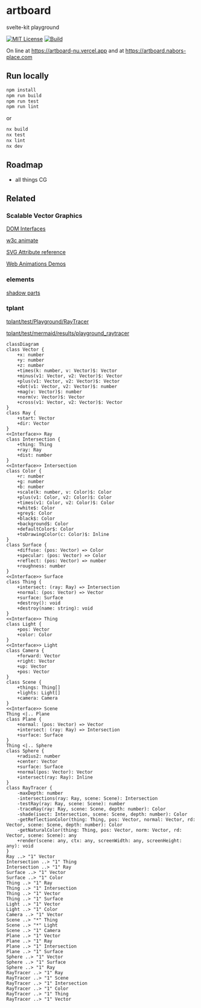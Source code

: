 # artboard

svelte-kit playground

[![MIT License](https://img.shields.io/badge/License-MIT-green.svg)](https://choosealicense.com/licenses/mit/)
[![Build](https://github.com/GaryB432/artboard/actions/workflows/ci.yml/badge.svg)](https://github.com/GaryB432/artboard/actions/workflows/ci.yml)

On line at https://artboard-nu.vercel.app and at https://artboard.nabors-place.com

## Run locally

```bash
npm install
npm run build
npm run test
npm run lint
```

or

```bash
nx build
nx test
nx lint
nx dev
```

## Roadmap

- all things CG

## Related

### Scalable Vector Graphics

[DOM Interfaces](https://www.w3.org/TR/SVG11/animate.html#DOMInterfaces)

[w3c animate](https://www.w3.org/TR/SVG11/animate.html)

[SVG Attribute reference](https://developer.mozilla.org/en-US/docs/Web/SVG/Attribute)

[Web Animations Demos](https://web-animations.github.io/web-animations-demos/)

### elements

[shadow parts](https://css-tricks.com/styling-in-the-shadow-dom-with-css-shadow-parts/)

### tplant

[tplant/test/Playground/RayTracer](https://github.com/bafolts/tplant/tree/67ceef69e2f9027270a022b985b24cee636dab25/test/Playground/RayTracer)

[tplant/test/mermaid/results/playground_raytracer](https://github.com/bafolts/tplant/blob/67ceef69e2f9027270a022b985b24cee636dab25/test/mermaid/results/playground_raytracer)

```mermaid
classDiagram
class Vector {
    +x: number
    +y: number
    +z: number
    +times(k: number, v: Vector)$: Vector
    +minus(v1: Vector, v2: Vector)$: Vector
    +plus(v1: Vector, v2: Vector)$: Vector
    +dot(v1: Vector, v2: Vector)$: number
    +mag(v: Vector)$: number
    +norm(v: Vector)$: Vector
    +cross(v1: Vector, v2: Vector)$: Vector
}
class Ray {
    +start: Vector
    +dir: Vector
}
<<Interface>> Ray
class Intersection {
    +thing: Thing
    +ray: Ray
    +dist: number
}
<<Interface>> Intersection
class Color {
    +r: number
    +g: number
    +b: number
    +scale(k: number, v: Color)$: Color
    +plus(v1: Color, v2: Color)$: Color
    +times(v1: Color, v2: Color)$: Color
    +white$: Color
    +grey$: Color
    +black$: Color
    +background$: Color
    +defaultColor$: Color
    +toDrawingColor(c: Color)$: Inline
}
class Surface {
    +diffuse: (pos: Vector) => Color
    +specular: (pos: Vector) => Color
    +reflect: (pos: Vector) => number
    +roughness: number
}
<<Interface>> Surface
class Thing {
    +intersect: (ray: Ray) => Intersection
    +normal: (pos: Vector) => Vector
    +surface: Surface
    +destroy(): void
    +destroy(name: string): void
}
<<Interface>> Thing
class Light {
    +pos: Vector
    +color: Color
}
<<Interface>> Light
class Camera {
    +forward: Vector
    +right: Vector
    +up: Vector
    +pos: Vector
}
class Scene {
    +things: Thing[]
    +lights: Light[]
    +camera: Camera
}
<<Interface>> Scene
Thing <|.. Plane
class Plane {
    +normal: (pos: Vector) => Vector
    +intersect: (ray: Ray) => Intersection
    +surface: Surface
}
Thing <|.. Sphere
class Sphere {
    +radius2: number
    +center: Vector
    +surface: Surface
    +normal(pos: Vector): Vector
    +intersect(ray: Ray): Inline
}
class RayTracer {
    -maxDepth: number
    -intersections(ray: Ray, scene: Scene): Intersection
    -testRay(ray: Ray, scene: Scene): number
    -traceRay(ray: Ray, scene: Scene, depth: number): Color
    -shade(isect: Intersection, scene: Scene, depth: number): Color
    -getReflectionColor(thing: Thing, pos: Vector, normal: Vector, rd: Vector, scene: Scene, depth: number): Color
    -getNaturalColor(thing: Thing, pos: Vector, norm: Vector, rd: Vector, scene: Scene): any
    +render(scene: any, ctx: any, screenWidth: any, screenHeight: any): void
}
Ray ..> "1" Vector
Intersection ..> "1" Thing
Intersection ..> "1" Ray
Surface ..> "1" Vector
Surface ..> "1" Color
Thing ..> "1" Ray
Thing ..> "1" Intersection
Thing ..> "1" Vector
Thing ..> "1" Surface
Light ..> "1" Vector
Light ..> "1" Color
Camera ..> "1" Vector
Scene ..> "*" Thing
Scene ..> "*" Light
Scene ..> "1" Camera
Plane ..> "1" Vector
Plane ..> "1" Ray
Plane ..> "1" Intersection
Plane ..> "1" Surface
Sphere ..> "1" Vector
Sphere ..> "1" Surface
Sphere ..> "1" Ray
RayTracer ..> "1" Ray
RayTracer ..> "1" Scene
RayTracer ..> "1" Intersection
RayTracer ..> "1" Color
RayTracer ..> "1" Thing
RayTracer ..> "1" Vector

```
